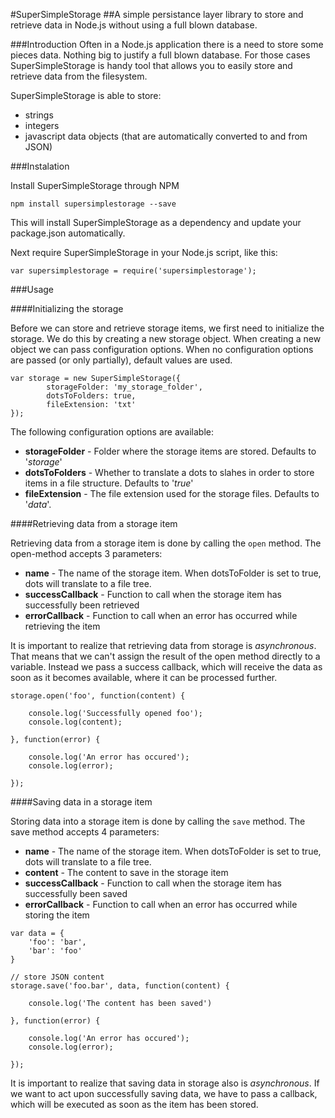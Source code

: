#SuperSimpleStorage
##A simple persistance layer library to store and retrieve data in Node.js without using a full blown database.

###Introduction
Often in a Node.js application there is a need to store some pieces data. Nothing big to justify a full blown database.
For those cases SuperSimpleStorage is handy tool that allows you to easily store and retrieve data from the filesystem.

SuperSimpleStorage is able to store:

- strings
- integers
- javascript data objects (that are automatically converted to and from JSON)

###Instalation

Install SuperSimpleStorage through NPM

```
npm install supersimplestorage --save
```

This will install SuperSimpleStorage as a dependency and update your package.json automatically.

Next require SuperSimpleStorage in your Node.js script, like this:

```
var supersimplestorage = require('supersimplestorage');
```

###Usage

####Initializing the storage

Before we can store and retrieve storage items, we first need to initialize the storage. We do this by creating a new storage object. When creating a new object we can pass configuration options. When no configuration options are passed (or only partially), default values are used.

```
var storage = new SuperSimpleStorage({
		storageFolder: 'my_storage_folder',
		dotsToFolders: true,
		fileExtension: 'txt'
});
```

The following configuration options are available:

- **storageFolder** - Folder where the storage items are stored. Defaults to '*storage*'
- **dotsToFolders** - Whether to translate a dots to slahes in order to store items in a file structure. Defaults to '*true*'
- **fileExtension** - The file extension used for the storage files. Defaults to '*data*'.

####Retrieving data from a storage item

Retrieving data from a storage item is done by calling the ```open``` method. The open-method accepts 3 parameters:

- **name** - The name of the storage item. When dotsToFolder is set to true, dots will translate to a file tree.
- **successCallback** - Function to call when the storage item has successfully been retrieved
- **errorCallback** - Function to call when an error has occurred while retrieving the item

It is important to realize that retrieving data from storage is *asynchronous*. That means that we can't assign the result of the open method directly to a variable. Instead we pass a success callback, which will receive the data as soon as it becomes available, where it can be processed further.

```
storage.open('foo', function(content) {

	console.log('Successfully opened foo');
	console.log(content);

}, function(error) {

	console.log('An error has occured');
	console.log(error);

});
```

####Saving data in a storage item

Storing data into a storage item is done by calling the ```save``` method. The save method accepts 4 parameters:

- **name** - The name of the storage item. When dotsToFolder is set to true, dots will translate to a file tree.
- **content** - The content to save in the storage item
- **successCallback** - Function to call when the storage item has successfully been saved
- **errorCallback** - Function to call when an error has occurred while storing the item

```
var data = {
	'foo': 'bar',
	'bar': 'foo'
}

// store JSON content
storage.save('foo.bar', data, function(content) {

	console.log('The content has been saved')

}, function(error) {

	console.log('An error has occured');
	console.log(error);

});
```

It is important to realize that saving data in storage also is *asynchronous*. If we want to act upon successfully saving data, we have to pass a callback, which will be executed as soon as the item has been stored.